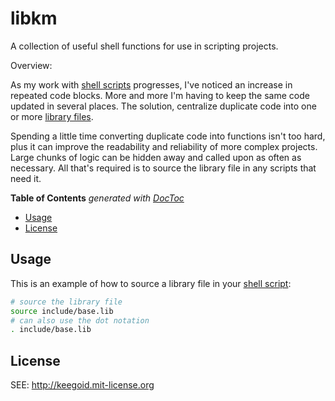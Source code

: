 libkm
=====

A collection of useful shell functions for use in scripting projects.

Overview:

As my work with [shell scripts][ss] progresses, I've noticed an increase in repeated code blocks. More and more I'm having to keep the same code updated in several places. The solution, centralize duplicate code into one or more [library files][lf].

Spending a little time converting duplicate code into functions isn't too hard, plus it can improve the readability and reliability of more complex projects. Large chunks of logic can be hidden away and called upon as often as necessary. All that's required is to source the library file in any scripts that need it.

<!-- START doctoc generated TOC please keep comment here to allow auto update -->
<!-- DON'T EDIT THIS SECTION, INSTEAD RE-RUN doctoc TO UPDATE -->
**Table of Contents**  *generated with [DocToc](https://github.com/thlorenz/doctoc)*

- [Usage](#usage)
- [License](#license)

<!-- END doctoc generated TOC please keep comment here to allow auto update -->

## Usage

This is an example of how to source a library file in your [shell script][ss]:

```bash
# source the library file
source include/base.lib
# can also use the dot notation
. include/base.lib
```

## License

SEE: http://keegoid.mit-license.org


[centos]:   http://centos.org/
[ss]:       http://en.wikipedia.org/wiki/Shell_script
[lf]:       http://bash.cyberciti.biz/guide/Shell_functions_library
